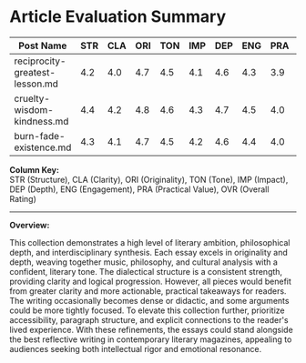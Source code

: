 # Article Evaluation Summary

| Post Name                        | STR  | CLA  | ORI  | TON  | IMP  | DEP  | ENG  | PRA  | OVR  |
|----------------------------------|------|------|------|------|------|------|------|------|------|
| reciprocity-greatest-lesson.md   | 4.2  | 4.0  | 4.7  | 4.5  | 4.1  | 4.6  | 4.3  | 3.9  | 4.3  |
| cruelty-wisdom-kindness.md       | 4.4  | 4.2  | 4.8  | 4.6  | 4.3  | 4.7  | 4.5  | 4.0  | 4.4  |
| burn-fade-existence.md           | 4.3  | 4.1  | 4.7  | 4.5  | 4.2  | 4.6  | 4.4  | 4.0  | 4.3  |

**Column Key:**  
STR (Structure), CLA (Clarity), ORI (Originality), TON (Tone), IMP (Impact), DEP (Depth), ENG (Engagement), PRA (Practical Value), OVR (Overall Rating)

---

**Overview:**

This collection demonstrates a high level of literary ambition, philosophical depth, and interdisciplinary synthesis. Each essay excels in originality and depth, weaving together music, philosophy, and cultural analysis with a confident, literary tone. The dialectical structure is a consistent strength, providing clarity and logical progression. However, all pieces would benefit from greater clarity and more actionable, practical takeaways for readers. The writing occasionally becomes dense or didactic, and some arguments could be more tightly focused. To elevate this collection further, prioritize accessibility, paragraph structure, and explicit connections to the reader's lived experience. With these refinements, the essays could stand alongside the best reflective writing in contemporary literary magazines, appealing to audiences seeking both intellectual rigor and emotional resonance. 